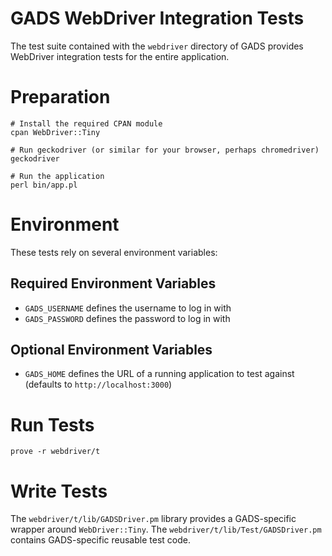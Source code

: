 GADS WebDriver Integration Tests
================================

The test suite contained with the `webdriver` directory of GADS provides
WebDriver integration tests for the entire application.

# Preparation

```
# Install the required CPAN module
cpan WebDriver::Tiny

# Run geckodriver (or similar for your browser, perhaps chromedriver)
geckodriver

# Run the application
perl bin/app.pl
```

# Environment

These tests rely on several environment variables:

## Required Environment Variables

* `GADS_USERNAME` defines the username to log in with
* `GADS_PASSWORD` defines the password to log in with

## Optional Environment Variables

* `GADS_HOME` defines the URL of a running application to test against
  (defaults to `http://localhost:3000`)

# Run Tests

```
prove -r webdriver/t
```

# Write Tests

The `webdriver/t/lib/GADSDriver.pm` library provides a GADS-specific
wrapper around `WebDriver::Tiny`.  The
`webdriver/t/lib/Test/GADSDriver.pm` contains GADS-specific reusable
test code.
